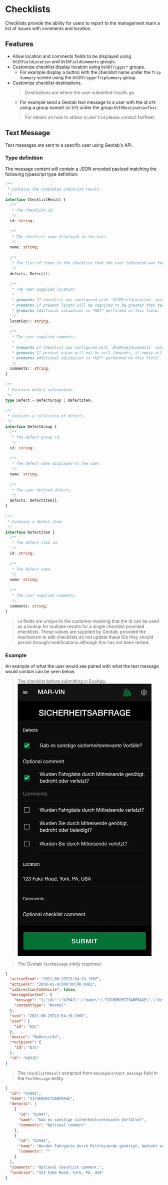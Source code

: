 # Checklists

Checklists provide the ability for users to report to the management team a list of issues
with comments and location.

## Features
* Allow location and comments fields to be displayed using `DVIRFieldLocation` and 
`DVIRFieldComments` groups.
* Customize checklist display location using `DVIRTrigger*` groups.
  - For example display a button with the checklist name under the `Trip Summary` screen
  using the `DVIRTriggerTripSummary` group.
* Customize checklist destinations.
  > Destinations are where the user submitted results go.
  - For example send a Geotab text message to a user with the id `b75` using a group named 
  `id:b75` under the group `DVIRDestinationText`.
  > For details on how to obtain a user's id please contact fairfleet.

## Text Message
Text messages are sent to a specific user using Geotab's API.  

### Type definition
The message content will contain a JSON encoded payload matching the following typescript 
type definition.
```typescript
/**
 * Contains the completed checklist result.
 */
interface ChecklistResult {
  /**
   * The checklist id.
   */
  id: string;

  /**
   * The checklist name displayed to the user.
   */
  name: string;

  /**
   * The list of items in the checklist that the user indicated was faulty.
   */
  defects: Defect[];

  /**
   * The user supplied location.
   * 
   * @remarks If checklist was configured with `DVIRFieldLocation` value cannot be undefined.
   * @remarks If present length will be required to be greater than zero.
   * @remarks Additional validation is *NOT* performed on this field. 
   */
  location?: string;

  /**
   * The user supplied comments.
   * 
   * @remarks If checklist was configured with `DVIRFieldComments` value cannot be undefined.
   * @remarks If present value will not be null (however, if empty will be empty string).
   * @remarks Additional validation is *NOT* performed on this field. 
   */
  comments?: string;
}

/**
 * Contains defect information.
 */
type Defect = DefectGroup | DefectItem;

/**
 * Contains a collection of defects.
 */
interface DefectGroup {
  /**
   * The defect group id.
   */
  id: string;

  /**
   * The defect name displayed to the user.
   */
  name: string;

  /**
   * The user defined defects.
   */
  defects: DefectItem[];
}

/**
 * Contains a defect item.
 */
interface DefectItem {
  /**
   * The defect item id.
   */
  id: string;

  /**
   * The defect name.
   */
  name: string;

  /**
   * The user supplied comments.
   */
  comments: string;
}
```
> `id` fields are unique to the customer meaning that the id can be used as a lookup for 
multiple results for a single checklist provided checklists.  These values are supplied by
Geotab, provided the mechanism to edit checklists do not update these IDs they should 
persist through modifications although this has not been tested.

### Example
An example of what the user would see paired with what the text message would contain can
be seen below.

> The checklist before submitting in EcoApp.
![example](./checklist.png)

> The Geotab `TextMessage` entity response.
```json
{
  "activeFrom": "2021-08-29T22:54:19.190Z",
  "activeTo": "2050-01-01T00:00:00.000Z",
  "isDirectionToVehicle": false,
  "messageContent": {
    "message": "{\"id\":\"b2942\",\"name\":\"SICHERHEITSABFRAGE\",\"defects\":[{\"id\":\"b2947\",\"name\":\"Gab es sonstige sicherheitsrelevante Vorfälle?\",\"comments\":\"Optional comment\"},{\"id\":\"b2944\",\"name\":\"Wurden Fahrgäste durch Mittreisende genötigt, bedroht oder verletzt?\",\"comments\":\"\"}],\"comments\":\"Optional checklist comment.\",\"location\":\"123 Fake Road, York, PA, USA\"}",
    "contentType": "Normal"
  },
  "sent": "2021-08-29T22:54:19.190Z",
  "user": {
    "id": "b5C"
  },
  "device": "NoDeviceId",
  "recipient": {
    "id": "b75"
  },
  "id": "b631D"
}
```

> The `ChecklistResult` extracted from `messageContent.message` field in the `TextMessage`
entity.
```json
{
  "id": "b2942",
  "name": "SICHERHEITSABFRAGE",
  "defects": [
    {
      "id": "b2947",
      "name": "Gab es sonstige sicherheitsrelevante Vorfälle?",
      "comments": "Optional comment"
    },
    {
      "id": "b2944",
      "name": "Wurden Fahrgäste durch Mittreisende genötigt, bedroht oder verletzt?",
      "comments": ""
    }
  ],
  "comments": "Optional checklist comment.",
  "location": "123 Fake Road, York, PA, USA"
}
```